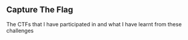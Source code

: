 ## Capture The Flag
The CTFs that I have participated in and what I have learnt from these challenges
